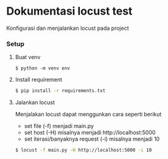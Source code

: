 # Dokumentasi locust test 
Konfigurasi dan menjalankan locust pada project

### Setup
1. Buat venv
    ```ssh
    $ python -m venv env
    ```
2. Install requirement
    ```sh
    $ pip install -r requirements.txt
    ```
3. Jalankan locust 

    Menjalakan locust dapat menggunkan cara seperti berikut

    - set file (-f) menjadi main.py
    - set host (-H) misalnya menjadi http://localhost:5000
    - set iterasi/banyaknya request (-i) misalnya menjadi 10

    ```sh
    $ locust -f main.py -H http://localhost:5000 -i 10
    ```